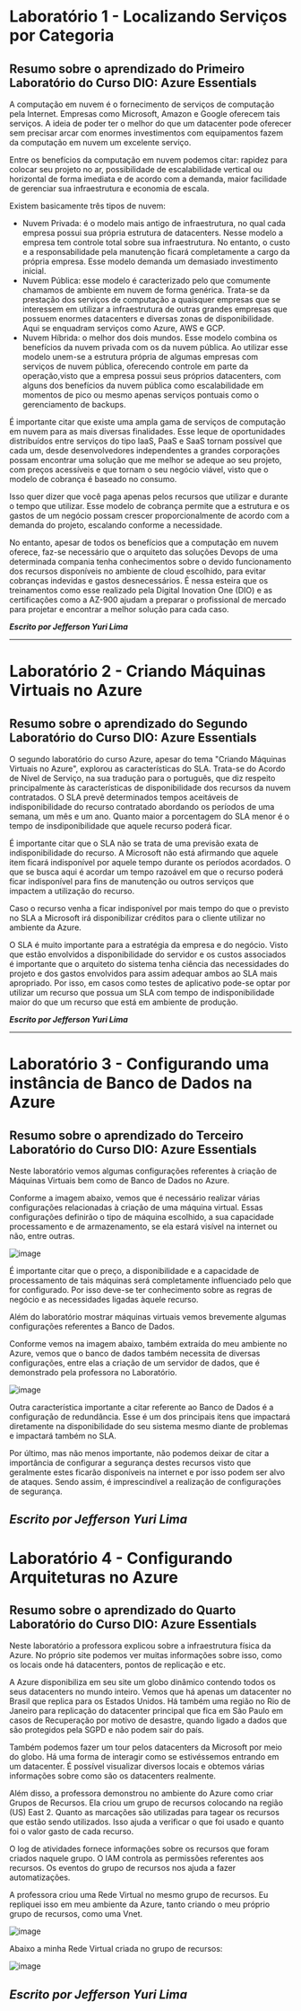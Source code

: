# Laboratório 1 - Localizando Serviços por Categoria

## Resumo sobre o aprendizado do Primeiro Laboratório do Curso DIO: Azure Essentials

A computação em nuvem é o fornecimento de serviços de computação pela Internet. Empresas como Microsoft, Amazon e Google oferecem tais serviços. A ideia de poder ter o melhor do que um datacenter pode oferecer sem precisar arcar com enormes investimentos com equipamentos fazem da computação em nuvem um excelente serviço.

Entre os benefícios da computação em nuvem podemos citar: rapidez para colocar seu projeto no ar, possibilidade de escalabilidade vertical ou horizontal de forma imediata e de acordo com a demanda, maior facilidade de gerenciar sua infraestrutura e economia de escala.

Existem basicamente três tipos de nuvem:

- Nuvem Privada: é o modelo mais antigo de infraestrutura, no qual cada empresa possui sua própria estrutura de datacenters. Nesse modelo a empresa tem controle total sobre sua infraestrutura. No entanto, o custo e a responsabilidade pela manutenção ficará completamente a cargo da própria empresa. Esse modelo demanda um demasiado investimento inicial.
- Nuvem Pública: esse modelo é caracterizado pelo que comumente chamamos de ambiente em nuvem de forma genérica. Trata-se da prestação dos serviços de computação a quaisquer empresas que se interessem em utilizar a infraestrutura de outras grandes empresas que possuem enormes datacenters e diversas zonas de disponibilidade. Aqui se enquadram serviços como Azure, AWS e GCP.
- Nuvem Híbrida: o melhor dos dois mundos. Esse modelo combina os benefícios da nuvem privada com os da nuvem pública. Ao utilizar esse modelo unem-se a estrutura própria de algumas empresas com serviços de nuvem pública, oferecendo controle em parte da operação,visto que a empresa possui seus próprios datacenters, com alguns dos benefícios da nuvem pública como escalabilidade em momentos de pico ou mesmo apenas serviços pontuais como o gerenciamento de backups.

É importante citar que existe uma ampla gama de serviços de computação em nuvem para as mais diversas finalidades. Esse leque de oportunidades distribuídos entre serviços do tipo IaaS, PaaS e SaaS tornam possível que cada um, desde desenvolvedores independentes a grandes corporações possam encontrar uma solução que me melhor se adeque ao seu projeto, com preços acessíveis e que tornam o seu negócio viável, visto que o modelo de cobrança é baseado no consumo.

Isso quer dizer que você paga apenas pelos recursos que utilizar e durante o tempo que utilizar. Esse modelo de cobrança permite que a estrutura e os gastos de um negócio possam crescer proporcionalmente de acordo com a demanda do projeto, escalando conforme a necessidade.

No entanto, apesar de todos os benefícios que a computação em nuvem oferece, faz-se necessário que o arquiteto das soluções Devops de uma determinada compania tenha conhecimentos sobre o devido funcionamento dos recursos disponíveis no ambiente de cloud escolhido, para evitar cobranças indevidas e gastos desnecessários. É nessa esteira que os treinamentos como esse realizado pela Digital Inovation One (DIO) e as certificações como a AZ-900 ajudam a preparar o profissional de mercado para projetar e encontrar a melhor solução para cada caso.

___Escrito por Jefferson Yuri Lima___

---

# Laboratório 2 - Criando Máquinas Virtuais no Azure
## Resumo sobre o aprendizado do Segundo Laboratório do Curso DIO: Azure Essentials

O segundo laboratório do curso Azure, apesar do tema "Criando Máquinas Virtuais no Azure", explorou as características do SLA. Trata-se do Acordo de Nível de Serviço, na sua tradução para o português, que diz respeito principalmente às características de disponibilidade dos recursos da nuvem contratados. O SLA prevê determinados tempos aceitáveis de indisponibilidade do recurso contratado abordando os períodos de uma semana, um mês e um ano. Quanto maior a porcentagem do SLA menor é o tempo de insdiponibilidade que aquele recurso poderá ficar.

É importante citar que o SLA não se trata de uma previsão exata de indisponibilidade do recurso. A Microsoft não está afirmando que aquele item ficará indisponível por aquele tempo durante os períodos acordados. O que se busca aqui é acordar um tempo razoável em que o recurso poderá ficar indisponível para fins de manutenção ou outros serviços que impactem a utilização do recurso.

Caso o recurso venha a ficar indisponível por mais tempo do que o previsto no SLA a Microsoft irá disponibilizar créditos para o cliente utilizar no ambiente da Azure. 

O SLA é muito importante para a estratégia da empresa e do negócio. Visto que estão envolvidos a disponibilidade do servidor e os custos associados é importante que o arquiteto do sistema tenha ciência das necessidades do projeto e dos gastos envolvidos para assim adequar ambos ao SLA mais apropriado. Por isso, em casos como testes de aplicativo pode-se optar por utilizar um recurso que possua um SLA com tempo de indisponibilidade maior do que um recurso que está em ambiente de produção.


___Escrito por Jefferson Yuri Lima___

---

# Laboratório 3 - Configurando uma instância de Banco de Dados na Azure
## Resumo sobre o aprendizado do Terceiro Laboratório do Curso DIO: Azure Essentials

Neste laboratório vemos algumas configurações referentes à criação de Máquinas Virtuais bem como de Banco de Dados no Azure. 

Conforme a imagem abaixo, vemos que é necessário realizar várias configurações relacionadas à criação de uma máquina virtual. Essas configurações definirão o tipo de máquina escolhido, a sua capacidade processamento e de armazenamento, se ela estará visível na internet ou não, entre outras.

![image](https://github.com/user-attachments/assets/867c52de-9beb-4dca-b172-2130e22f96ec)

É importante citar que o preço, a disponibilidade e a capacidade de processamento de tais máquinas será completamente influenciado pelo que for configurado. Por isso deve-se ter conhecimento sobre as regras de negócio e as necessidades ligadas àquele recurso.

Além do laboratório mostrar máquinas virtuais vemos brevemente algumas configurações referentes a Banco de Dados.

Conforme vemos na imagem abaixo, também extraída do meu ambiente no Azure, vemos que o banco de dados também necessita de diversas configurações, entre elas a criação de um servidor de dados, que é demonstrado pela professora no Laboratório. 

![image](https://github.com/user-attachments/assets/8596bc4e-0eb7-4424-bf8a-25761ffdb4c3)

Outra característica importante a citar referente ao Banco de Dados é a configuração de redundância. Esse é um dos principais itens que impactará diretamente na disponibilidade do seu sistema mesmo diante de problemas e impactará também no SLA.

Por último, mas não menos importante, não podemos deixar de citar a importância de configurar a segurança destes recursos visto que geralmente estes ficarão disponíveis na internet e por isso podem ser alvo de ataques. Sendo assim, é imprescindível a realização de configurações de segurança.


___Escrito por Jefferson Yuri Lima___
---

# Laboratório 4 - Configurando Arquiteturas no Azure
## Resumo sobre o aprendizado do Quarto Laboratório do Curso DIO: Azure Essentials

Neste laboratório a professora explicou sobre a infraestrutura física da Azure. No próprio site podemos ver muitas informações sobre isso, como os locais onde há datacenters, pontos de replicação e etc.

A Azure disponibiliza em seu site um globo dinâmico contendo todos os seus datacenters no mundo inteiro. Vemos que há apenas um datacenter no Brasil que replica para os Estados Unidos. Há também uma região no Rio de Janeiro para replicação do datacenter principal que fica em São Paulo em casos de Recuperação por motivo de desastre, quando ligado a dados que são protegidos pela SGPD e não podem sair do país.

Também podemos fazer um tour pelos datacenters da Microsoft por meio do globo. Há uma forma de interagir como se estivéssemos entrando em um datacenter. É possível visualizar diversos locais e obtemos várias informações sobre como são os datacenters realmente.

Além disso, a professora demonstrou no ambiente do Azure como criar Grupos de Recursos. Ela criou um grupo de recursos colocando na região (US) East 2. Quanto as marcações são utilizadas para tagear os recursos que estão sendo utilizados. Isso ajuda a verificar o que foi usado e quanto foi o valor gasto de cada recurso.

O log de atividades fornece informações sobre os recursos que foram criados naquele grupo. O IAM controla as permissões referentes aos recursos. Os eventos do grupo de recursos nos ajuda a fazer automatizações.

A professora criou uma Rede Virtual no mesmo grupo de recursos. Eu repliquei isso em meu ambiente da Azure, tanto criando o meu próprio grupo de recursos, como uma Vnet.

![image](https://github.com/user-attachments/assets/7281f9d9-bc10-4f95-a21a-3ea4d0ec2b9e)

Abaixo a minha Rede Virtual criada no grupo de recursos:

![image](https://github.com/user-attachments/assets/68648e30-6368-465d-86ce-a0407b5d111c)

___Escrito por Jefferson Yuri Lima___
---
